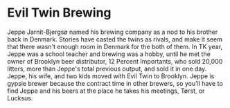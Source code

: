 # Evil Twin Brewing

Jeppe Jarnit-Bjergsø named his brewing company as a nod to his brother back in Denmark. Stories have casted the twins as rivals, and make it seem that there wasn't enough room in Denmark for the both of them. In TK year, Jeppe was a school teacher and brewing was a hobby, until he met the owner of Brooklyn beer distributor, 12 Percent Importants, who sold 20,000 litters, more than Jeppe's total previous output, and sold it in one day. Jeppe, his wife, and two kids moved with Evil Twin to Brooklyn. Jeppe is gypsie brewer because the contract time in other brewers, so you'll have to find Jeppe and his beers at the place he takes his meetings, Tørst, or Lucksus.